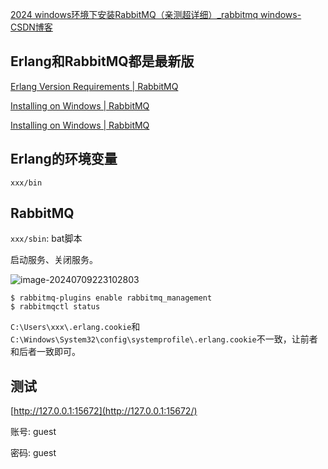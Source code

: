 [2024 windows环境下安装RabbitMQ（亲测超详细）_rabbitmq windows-CSDN博客](https://blog.csdn.net/qq_25861247/article/details/136272612)

## Erlang和RabbitMQ都是最新版

[Erlang Version Requirements | RabbitMQ](https://www.rabbitmq.com/docs/which-erlang)

[Installing on Windows | RabbitMQ](https://www.rabbitmq.com/docs/install-windows#dependencies)

[Installing on Windows | RabbitMQ](https://www.rabbitmq.com/docs/install-windows#downloads)

## Erlang的环境变量

`xxx/bin`

## RabbitMQ

`xxx/sbin`: bat脚本

启动服务、关闭服务。

![image-20240709223102803](https://cdn.jsdelivr.net/gh/sword4869/pic1@main/images/202407092231866.png)

```
$ rabbitmq-plugins enable rabbitmq_management
$ rabbitmqctl status
```

`C:\Users\xxx\.erlang.cookie`和`C:\Windows\System32\config\systemprofile\.erlang.cookie`不一致，让前者和后者一致即可。

## 测试

[http://127.0.0.1:15672](http://127.0.0.1:15672/)

账号: guest

密码: guest
